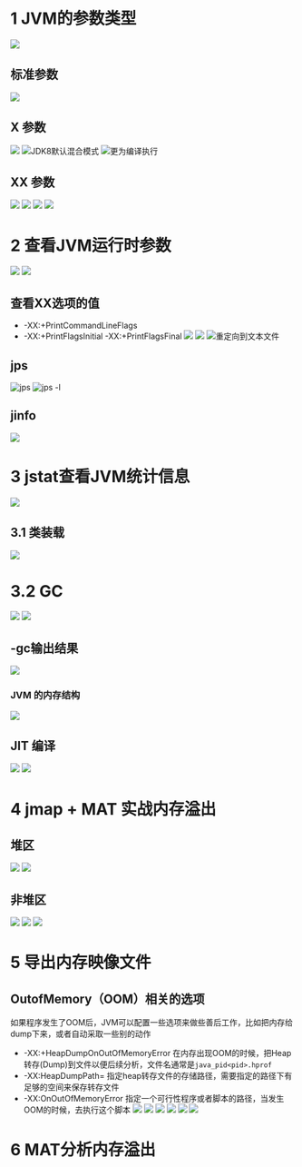 # 1 JVM的参数类型
![](https://upload-images.jianshu.io/upload_images/4685968-c3d630c35921ef3e.png?imageMogr2/auto-orient/strip%7CimageView2/2/w/1240)
## 标准参数
![](https://upload-images.jianshu.io/upload_images/4685968-d9a2caed3c70e363.png?imageMogr2/auto-orient/strip%7CimageView2/2/w/1240)
## X 参数
![](https://upload-images.jianshu.io/upload_images/4685968-36aa325e5aa882d2.png?imageMogr2/auto-orient/strip%7CimageView2/2/w/1240)
![JDK8默认混合模式](https://upload-images.jianshu.io/upload_images/4685968-d51270fdcaa59b7b.png?imageMogr2/auto-orient/strip%7CimageView2/2/w/1240)
![更为编译执行](https://upload-images.jianshu.io/upload_images/4685968-e63d2a9dc4b84f81.png?imageMogr2/auto-orient/strip%7CimageView2/2/w/1240)
## XX 参数
![](https://upload-images.jianshu.io/upload_images/4685968-df514d5bb6b1ba93.png?imageMogr2/auto-orient/strip%7CimageView2/2/w/1240)
![](https://upload-images.jianshu.io/upload_images/4685968-ee3ab014c641a459.png?imageMogr2/auto-orient/strip%7CimageView2/2/w/1240)
![](https://upload-images.jianshu.io/upload_images/4685968-eb6ad233da284eb3.png?imageMogr2/auto-orient/strip%7CimageView2/2/w/1240)
![](https://upload-images.jianshu.io/upload_images/4685968-dd0e0efc049f68ca.png?imageMogr2/auto-orient/strip%7CimageView2/2/w/1240)
# 2 查看JVM运行时参数
![](https://upload-images.jianshu.io/upload_images/4685968-3dc1345851a41222.png?imageMogr2/auto-orient/strip%7CimageView2/2/w/1240)
![](https://upload-images.jianshu.io/upload_images/4685968-3efa76cbfa5f3729.png?imageMogr2/auto-orient/strip%7CimageView2/2/w/1240)
## 查看XX选项的值
- -XX:+PrintCommandLineFlags
-  -XX:+PrintFlagsInitial -XX:+PrintFlagsFinal
![](https://upload-images.jianshu.io/upload_images/4685968-3365ede0c36c24e7.png?imageMogr2/auto-orient/strip%7CimageView2/2/w/1240)
![](https://upload-images.jianshu.io/upload_images/4685968-2fa01042c93bb9ed.png?imageMogr2/auto-orient/strip%7CimageView2/2/w/1240)
![重定向到文本文件](https://upload-images.jianshu.io/upload_images/4685968-ba9262a02db7b704.png?imageMogr2/auto-orient/strip%7CimageView2/2/w/1240)
## jps
![jps](https://upload-images.jianshu.io/upload_images/4685968-b001d1166ef29bd4.png?imageMogr2/auto-orient/strip%7CimageView2/2/w/1240)
![jps -l](https://upload-images.jianshu.io/upload_images/4685968-7fd046c9ca7419f8.png?imageMogr2/auto-orient/strip%7CimageView2/2/w/1240)
## jinfo
![](https://upload-images.jianshu.io/upload_images/4685968-958eb9084e37765d.png?imageMogr2/auto-orient/strip%7CimageView2/2/w/1240)
# 3 jstat查看JVM统计信息
![](https://upload-images.jianshu.io/upload_images/4685968-6152877a6fd3d12f.png?imageMogr2/auto-orient/strip%7CimageView2/2/w/1240)
## 3.1 类装载
![](https://upload-images.jianshu.io/upload_images/4685968-fcf19859fe9853c0.png?imageMogr2/auto-orient/strip%7CimageView2/2/w/1240)
# 3.2 GC
![](https://upload-images.jianshu.io/upload_images/4685968-cfcd242ffae74229.png?imageMogr2/auto-orient/strip%7CimageView2/2/w/1240)
![](https://upload-images.jianshu.io/upload_images/4685968-0673720236b8c6dc.png?imageMogr2/auto-orient/strip%7CimageView2/2/w/1240)
## -gc输出结果
![](https://upload-images.jianshu.io/upload_images/4685968-21033eab9130f123.png?imageMogr2/auto-orient/strip%7CimageView2/2/w/1240)
### JVM 的内存结构
![](https://upload-images.jianshu.io/upload_images/4685968-d1b10aef1ac30942.png?imageMogr2/auto-orient/strip%7CimageView2/2/w/1240)
## JIT 编译
![](https://upload-images.jianshu.io/upload_images/4685968-21d0f29d0f6ebbcf.png?imageMogr2/auto-orient/strip%7CimageView2/2/w/1240)
![](https://upload-images.jianshu.io/upload_images/4685968-b58d13ff46ce4199.png?imageMogr2/auto-orient/strip%7CimageView2/2/w/1240)
# 4 jmap + MAT 实战内存溢出
## 堆区
![](https://upload-images.jianshu.io/upload_images/4685968-1799898c82d15414.png?imageMogr2/auto-orient/strip%7CimageView2/2/w/1240)
![](https://upload-images.jianshu.io/upload_images/4685968-59caf7a72915c7c6.png?imageMogr2/auto-orient/strip%7CimageView2/2/w/1240)
## 非堆区
![](https://upload-images.jianshu.io/upload_images/4685968-0ad3bbee4eb603b1.png?imageMogr2/auto-orient/strip%7CimageView2/2/w/1240)
![](https://upload-images.jianshu.io/upload_images/4685968-3e2f874a0e5fca13.png?imageMogr2/auto-orient/strip%7CimageView2/2/w/1240)
![](https://upload-images.jianshu.io/upload_images/4685968-7ef84c46801894f2.png?imageMogr2/auto-orient/strip%7CimageView2/2/w/1240)
# 5 导出内存映像文件
## OutofMemory（OOM）相关的选项
如果程序发生了OOM后，JVM可以配置一些选项来做些善后工作，比如把内存给dump下来，或者自动采取一些别的动作
- -XX:+HeapDumpOnOutOfMemoryError
在内存出现OOM的时候，把Heap转存(Dump)到文件以便后续分析，文件名通常是`java_pid<pid>.hprof`
- -XX:HeapDumpPath=<path>
指定heap转存文件的存储路径，需要指定的路径下有足够的空间来保存转存文件
- -XX:OnOutOfMemoryError
指定一个可行性程序或者脚本的路径，当发生OOM的时候，去执行这个脚本
![](https://upload-images.jianshu.io/upload_images/4685968-6c2f25ca31c79899.png?imageMogr2/auto-orient/strip%7CimageView2/2/w/1240)
![](https://upload-images.jianshu.io/upload_images/4685968-38da79139ddf1ff7.png?imageMogr2/auto-orient/strip%7CimageView2/2/w/1240)
![](https://upload-images.jianshu.io/upload_images/4685968-5d3a5066ab57066d.png?imageMogr2/auto-orient/strip%7CimageView2/2/w/1240)
![](https://upload-images.jianshu.io/upload_images/4685968-d368c169ca25e061.png?imageMogr2/auto-orient/strip%7CimageView2/2/w/1240)
![](https://upload-images.jianshu.io/upload_images/4685968-2d0c94547582fdbb.png?imageMogr2/auto-orient/strip%7CimageView2/2/w/1240)
![](https://upload-images.jianshu.io/upload_images/4685968-3d4c21c5f43717de.png?imageMogr2/auto-orient/strip%7CimageView2/2/w/1240)
# 6 MAT分析内存溢出
